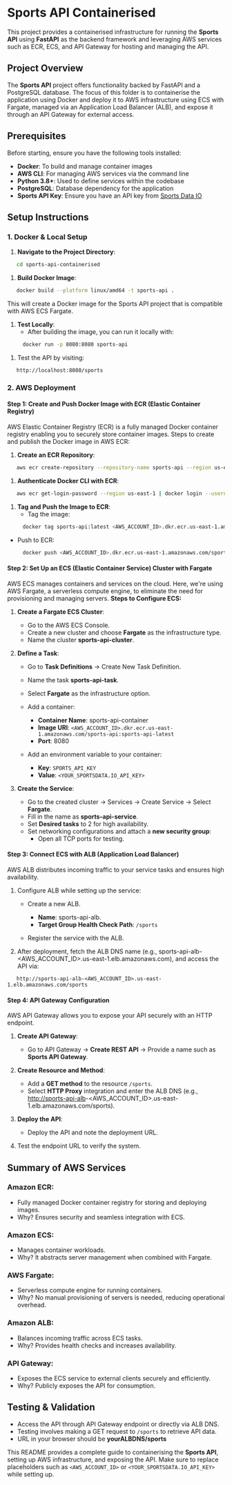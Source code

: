 # Sports API Containerised
This project provides a containerised infrastructure for running the **Sports API** using **FastAPI** as the backend framework and leveraging AWS services such as ECR, ECS, and API Gateway for hosting and managing the API.
## Project Overview
The **Sports API** project offers functionality backed by FastAPI and a PostgreSQL database. The focus of this folder is to containerise the application using Docker and deploy it to AWS infrastructure using ECS with Fargate, managed via an Application Load Balancer (ALB), and expose it through an API Gateway for external access.
## Prerequisites
Before starting, ensure you have the following tools installed:
- **Docker**: To build and manage container images
- **AWS CLI**: For managing AWS services via the command line
- **Python 3.8+**: Used to define services within the codebase
- **PostgreSQL**: Database dependency for the application
- **Sports API Key**: Ensure you have an API key from [Sports Data IO]()

## Setup Instructions
### 1. Docker & Local Setup
1. **Navigate to the Project Directory**:
``` sh
   cd sports-api-containerised
```
1. **Build Docker Image**:
``` sh
   docker build --platform linux/amd64 -t sports-api .
```
This will create a Docker image for the Sports API project that is compatible with AWS ECS Fargate.
1. **Test Locally**:
    - After building the image, you can run it locally with:
``` sh
     docker run -p 8080:8080 sports-api
```
1. Test the API by visiting:
``` 
   http://localhost:8080/sports
```
### 2. AWS Deployment
#### **Step 1: Create and Push Docker Image with ECR (Elastic Container Registry)**
AWS Elastic Container Registry (ECR) is a fully managed Docker container registry enabling you to securely store container images.
Steps to create and publish the Docker image in AWS ECR:
1. **Create an ECR Repository**:
``` sh
   aws ecr create-repository --repository-name sports-api --region us-east-1
```
1. **Authenticate Docker CLI with ECR**:
``` sh
   aws ecr get-login-password --region us-east-1 | docker login --username AWS --password-stdin <AWS_ACCOUNT_ID>.dkr.ecr.us-east-1.amazonaws.com
```
1. **Tag and Push the Image to ECR**:
    - Tag the image:
``` sh
     docker tag sports-api:latest <AWS_ACCOUNT_ID>.dkr.ecr.us-east-1.amazonaws.com/sports-api:sports-api-latest
```
- Push to ECR:
``` sh
     docker push <AWS_ACCOUNT_ID>.dkr.ecr.us-east-1.amazonaws.com/sports-api:sports-api-latest
```
#### **Step 2: Set Up an ECS (Elastic Container Service) Cluster with Fargate**
AWS ECS manages containers and services on the cloud. Here, we're using AWS Fargate, a serverless compute engine, to eliminate the need for provisioning and managing servers.
**Steps to Configure ECS:**
1. **Create a Fargate ECS Cluster**:
    - Go to the AWS ECS Console.
    - Create a new cluster and choose **Fargate** as the infrastructure type.
    - Name the cluster **sports-api-cluster**.

2. **Define a Task**:
    - Go to **Task Definitions** → Create New Task Definition.
    - Name the task **sports-api-task**.
    - Select **Fargate** as the infrastructure option.
    - Add a container:
        - **Container Name**: sports-api-container
        - **Image URI**: `<AWS_ACCOUNT_ID>.dkr.ecr.us-east-1.amazonaws.com/sports-api:sports-api-latest`
        - **Port**: 8080

    - Add an environment variable to your container:
        - **Key**: `SPORTS_API_KEY`
        - **Value**: `<YOUR_SPORTSDATA.IO_API_KEY>`

3. **Create the Service**:
    - Go to the created cluster → Services → Create Service → Select **Fargate**.
    - Fill in the name as **sports-api-service**.
    - Set **Desired tasks** to 2 for high availability.
    - Set networking configurations and attach a **new security group**:
        - Open all TCP ports for testing.

#### **Step 3: Connect ECS with ALB (Application Load Balancer)**
AWS ALB distributes incoming traffic to your service tasks and ensures high availability.
1. Configure ALB while setting up the service:
    - Create a new ALB.
        - **Name**: sports-api-alb.
        - **Target Group Health Check Path**: `/sports`

    - Register the service with the ALB.

2. After deployment, fetch the ALB DNS name (e.g., sports-api-alb-<AWS_ACCOUNT_ID>.us-east-1.elb.amazonaws.com), and access the API via:
``` 
   http://sports-api-alb-<AWS_ACCOUNT_ID>.us-east-1.elb.amazonaws.com/sports
```
#### **Step 4: API Gateway Configuration**
AWS API Gateway allows you to expose your API securely with an HTTP endpoint.
1. **Create API Gateway**:
    - Go to API Gateway → **Create REST API** → Provide a name such as **Sports API Gateway**.

2. **Create Resource and Method**:
    - Add a **GET method** to the resource `/sports`.
    - Select **HTTP Proxy** integration and enter the ALB DNS (e.g., [http://sports-api-alb]()-<AWS_ACCOUNT_ID>.us-east-1.elb.amazonaws.com/sports).

3. **Deploy the API**:
    - Deploy the API and note the deployment URL.

4. Test the endpoint URL to verify the system.

## Summary of AWS Services
### **Amazon ECR**:
- Fully managed Docker container registry for storing and deploying images.
- Why? Ensures security and seamless integration with ECS.

### **Amazon ECS**:
- Manages container workloads.
- Why? It abstracts server management when combined with Fargate.

### **AWS Fargate**:
- Serverless compute engine for running containers.
- Why? No manual provisioning of servers is needed, reducing operational overhead.

### **Amazon ALB**:
- Balances incoming traffic across ECS tasks.
- Why? Provides health checks and increases availability.

### **API Gateway**:
- Exposes the ECS service to external clients securely and efficiently.
- Why? Publicly exposes the API for consumption.

## Testing & Validation
- Access the API through API Gateway endpoint or directly via ALB DNS.
- Testing involves making a GET request to `/sports` to retrieve API data.
- URL in your browser should be **yourALBDNS/sports**

This README provides a complete guide to containerising the **Sports API**, setting up AWS infrastructure, and exposing the API. Make sure to replace placeholders such as `<AWS_ACCOUNT_ID>` or `<YOUR_SPORTSDATA.IO_API_KEY>` while setting up.
